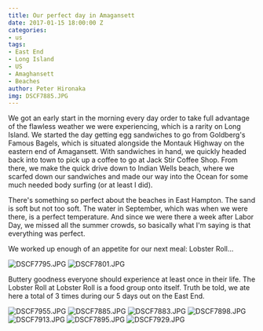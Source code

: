 ```yaml
---
title: Our perfect day in Amagansett
date: 2017-01-15 18:00:00 Z
categories:
- us
tags:
- East End
- Long Island
- US
- Amaghansett
- Beaches
author: Peter Hironaka
img: DSCF7885.JPG
---
```


 We got an early start in the morning every day order to take full advantage of the flawless weather we were experiencing, which is a rarity on Long Island. We started the day getting egg sandwiches to go from Goldberg's Famous Bagels, which is situated alongside the Montauk Highway on the eastern end of Amagansett. With sandwiches in hand, we quickly headed back into town to pick up a coffee to go at Jack Stir Coffee Shop. From there, we make the quick drive down to Indian Wells beach, where we scarfed down our sandwiches and made our way into the Ocean for some much needed body surfing (or at least I did). 

There's something so perfect about the beaches in East Hampton. The sand is soft but not too soft. The water in September, which was when we were there, is a perfect temperature. And since we were there a week after Labor Day, we missed all the summer crowds, so basically what I'm saying is that everything was perfect. 

We worked up enough of an appetite for our next meal: Lobster Roll...

![DSCF7795.JPG](/uploads/DSCF7795.JPG)
![DSCF7801.JPG](/uploads/DSCF7801.JPG)

Buttery goodness everyone should experience at least once in their life. The Lobster Roll at Lobster Roll is a food group onto itself. Truth be told, we ate here a total of 3 times during our 5 days out on the East End.


![DSCF7955.JPG](/uploads/DSCF7955.JPG)
![DSCF7885.JPG](/uploads/DSCF7885.JPG)
![DSCF7883.JPG](/uploads/DSCF7883.JPG)
![DSCF7898.JPG](/uploads/DSCF7898.JPG)
![DSCF7913.JPG](/uploads/DSCF7913.JPG)
![DSCF7895.JPG](/uploads/DSCF7895.JPG)
![DSCF7929.JPG](/uploads/DSCF7929.JPG)